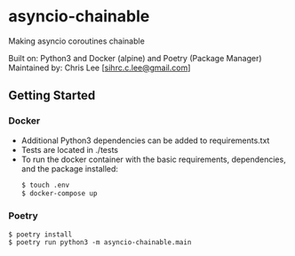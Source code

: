 # asyncio-chainable

Making asyncio coroutines chainable

Built on: Python3 and Docker (alpine) and Poetry (Package Manager)<br>
Maintained by: Chris Lee [sihrc.c.lee@gmail.com]

## Getting Started

### Docker

- Additional Python3 dependencies can be added to requirements.txt<br>
- Tests are located in ./tests <br>
- To run the docker container with the basic requirements, dependencies, and the package installed:
  ```bash
  $ touch .env
  $ docker-compose up
  ```

### Poetry

```
$ poetry install
$ poetry run python3 -m asyncio-chainable.main
```
